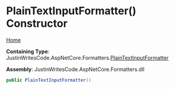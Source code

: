 # PlainTextInputFormatter\(\) Constructor

[Home](../../../README.md)

**Containing Type**: JustinWritesCode\.AspNetCore\.Formatters\.[PlainTextInputFormatter](../README.md)

**Assembly**: JustinWritesCode\.AspNetCore\.Formatters\.dll

```csharp
public PlainTextInputFormatter()
```

